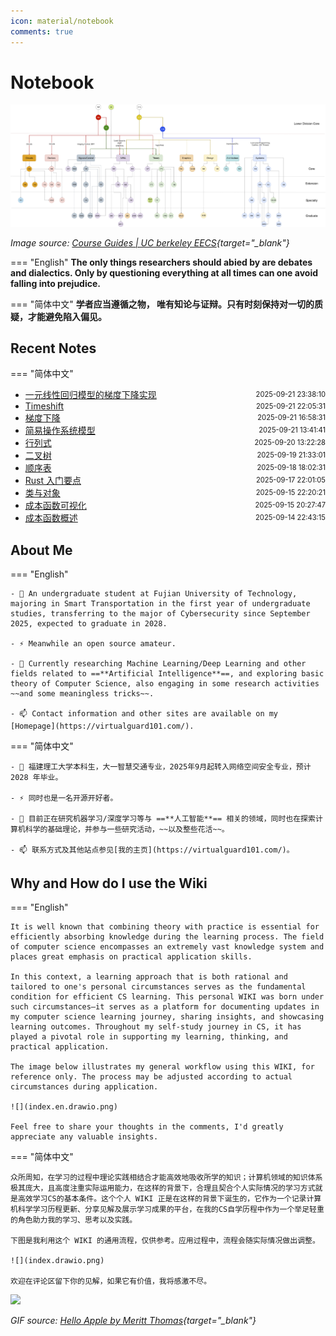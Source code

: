 ```yaml
---
icon: material/notebook
comments: true
---
```


# Notebook

<!-- ![](../assets/images/index-power.jpg) -->

![EECS Learning Path](../assets/images/berkeley-eecs.png)

*Image source: [Course Guides | UC berkeley EECS](https://hkn.eecs.berkeley.edu/courseguides){target="_blank"}*

<!-- <div>
  <p>
    <em>
    Image source: <a href="https://hkn.eecs.berkeley.edu/courseguides" target="_blank">Course Guides | UC berkeley EECS</a>
    </em>
  </p>
</div> -->

=== "English"
    **The only things researchers should abied by are debates and dialectics. Only by questioning everything at all times can one avoid falling into prejudice.**  

=== "简体中文"
    **学者应当遵循之物， 唯有知论与证辩。只有时刻保持对一切的质疑，才能避免陷入偏见。**


## Recent Notes 

=== "简体中文"

<!-- recent_notes_start -->
<ul>
<li><div style="display:flex; justify-content:space-between; align-items:center;"><a href="ml/linear-grad-desent/">一元线性回归模型的梯度下降实现</a><span style="font-size:0.8em;">2025-09-21 23:38:10</span></div></li>
<li><div style="display:flex; justify-content:space-between; align-items:center;"><a href="tools/linux/timeshift/">Timeshift</a><span style="font-size:0.8em;">2025-09-21 22:05:31</span></div></li>
<li><div style="display:flex; justify-content:space-between; align-items:center;"><a href="ml/gradient/">梯度下降</a><span style="font-size:0.8em;">2025-09-21 16:58:31</span></div></li>
<li><div style="display:flex; justify-content:space-between; align-items:center;"><a href="os/os-model/">简易操作系统模型</a><span style="font-size:0.8em;">2025-09-21 13:41:41</span></div></li>
<li><div style="display:flex; justify-content:space-between; align-items:center;"><a href="math/linear/det/">行列式</a><span style="font-size:0.8em;">2025-09-20 13:22:28</span></div></li>
<li><div style="display:flex; justify-content:space-between; align-items:center;"><a href="dsa/ds/tree/binary/">二叉树</a><span style="font-size:0.8em;">2025-09-19 21:33:01</span></div></li>
<li><div style="display:flex; justify-content:space-between; align-items:center;"><a href="dsa/ds/linear/array/">顺序表</a><span style="font-size:0.8em;">2025-09-18 18:02:31</span></div></li>
<li><div style="display:flex; justify-content:space-between; align-items:center;"><a href="language/rust/intro/">Rust 入门要点</a><span style="font-size:0.8em;">2025-09-17 22:01:05</span></div></li>
<li><div style="display:flex; justify-content:space-between; align-items:center;"><a href="language/java/class-object/">类与对象</a><span style="font-size:0.8em;">2025-09-15 22:20:21</span></div></li>
<li><div style="display:flex; justify-content:space-between; align-items:center;"><a href="ml/cost-func-visual/">成本函数可视化</a><span style="font-size:0.8em;">2025-09-15 20:27:47</span></div></li>
<li><div style="display:flex; justify-content:space-between; align-items:center;"><a href="ml/cost-func/">成本函数概述</a><span style="font-size:0.8em;">2025-09-14 22:43:15</span></div></li>
</ul>
<!-- recent_notes_end -->


## About Me

=== "English"

    - 🔭 An undergraduate student at Fujian University of Technology, majoring in Smart Transportation in the first year of undergraduate studies, transferring to the major of Cybersecurity since September 2025, expected to graduate in 2028.

    - ⚡ Meanwhile an open source amateur.

    - 🌱 Currently researching Machine Learning/Deep Learning and other fields related to ==**Artificial Intelligence**==, and exploring basic theory of Computer Science, also engaging in some research activities ~~and some meaningless tricks~~.

    - 📫 Contact information and other sites are available on my [Homepage](https://virtualguard101.com/).

=== "简体中文"

    - 🔭 福建理工大学本科生，大一智慧交通专业，2025年9月起转入网络空间安全专业，预计 2028 年毕业。

    - ⚡ 同时也是一名开源开好者。

    - 🌱 目前正在研究机器学习/深度学习等与 ==**人工智能**== 相关的领域，同时也在探索计算机科学的基础理论，并参与一些研究活动，~~以及整些花活~~。

    - 📫 联系方式及其他站点参见[我的主页](https://virtualguard101.com/)。

## Why and How do I use the Wiki

=== "English"

    It is well known that combining theory with practice is essential for efficiently absorbing knowledge during the learning process. The field of computer science encompasses an extremely vast knowledge system and places great emphasis on practical application skills. 
    
    In this context, a learning approach that is both rational and tailored to one's personal circumstances serves as the fundamental condition for efficient CS learning. This personal WIKI was born under such circumstances—it serves as a platform for documenting updates in my computer science learning journey, sharing insights, and showcasing learning outcomes. Throughout my self-study journey in CS, it has played a pivotal role in supporting my learning, thinking, and practical application.

    The image below illustrates my general workflow using this WIKI, for reference only. The process may be adjusted according to actual circumstances during application.

    ![](index.en.drawio.png)

    Feel free to share your thoughts in the comments, I'd greatly appreciate any valuable insights.

=== "简体中文"

    众所周知，在学习的过程中理论实践相结合才能高效地吸收所学的知识；计算机领域的知识体系极其庞大，且高度注重实际运用能力，在这样的背景下，合理且契合个人实际情况的学习方式就是高效学习CS的基本条件。这个个人 WIKI 正是在这样的背景下诞生的，它作为一个记录计算机科学学习历程更新、分享见解及展示学习成果的平台，在我的CS自学历程中作为一个举足轻重的角色助力我的学习、思考以及实践。

    下图是我利用这个 WIKI 的通用流程，仅供参考。应用过程中，流程会随实际情况做出调整。

    ![](index.drawio.png)

    欢迎在评论区留下你的见解，如果它有价值，我将感激不尽。


![](https://butterblock233.github.io/posts/images/Hello.gif)

*GIF source: [Hello Apple by Meritt Thomas](https://dribbble.com/shots/17347386-Hello-Apple){target="_blank"}*